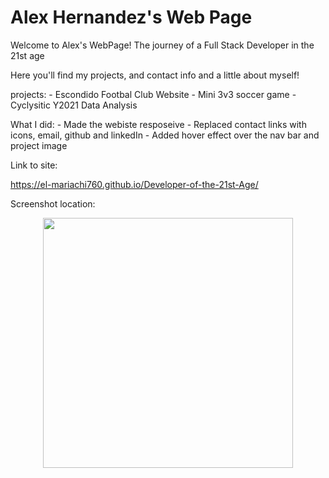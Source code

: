 # Alex Hernandez's Web Page

Welcome to Alex's WebPage! The journey of a Full Stack Developer in the 21st age

Here you'll find my projects, and contact info and a little about myself!

projects:
    - Escondido Footbal Club Website
    - Mini 3v3 soccer game
    - Cyclysitic Y2021 Data Analysis

What I did:
    - Made the webiste resposeive
    - Replaced contact links with icons, email, github and linkedIn
    - Added hover effect over the nav bar and project image

Link to site:

https://el-mariachi760.github.io/Developer-of-the-21st-Age/


Screenshot location:

<div align="center">
    <img src="../images/personalWebPageScreenShot.png" width="400px">
</div>
